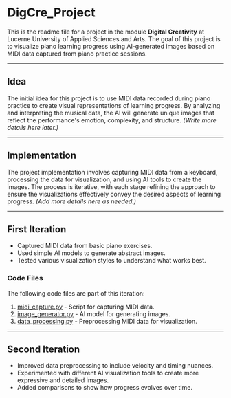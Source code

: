 # DigCre_Project

This is the readme file for a project in the module **Digital Creativity** at Lucerne University of Applied Sciences and Arts. The goal of this project is to visualize piano learning progress using AI-generated images based on MIDI data captured from piano practice sessions.

---

## Idea

The initial idea for this project is to use MIDI data recorded during piano practice to create visual representations of learning progress. By analyzing and interpreting the musical data, the AI will generate unique images that reflect the performance's emotion, complexity, and structure. *(Write more details here later.)*

---

## Implementation

The project implementation involves capturing MIDI data from a keyboard, processing the data for visualization, and using AI tools to create the images. The process is iterative, with each stage refining the approach to ensure the visualizations effectively convey the desired aspects of learning progress. *(Add more details here as needed.)*

---

## First Iteration

- Captured MIDI data from basic piano exercises.
- Used simple AI models to generate abstract images.
- Tested various visualization styles to understand what works best.

### Code Files
The following code files are part of this iteration:

1. [midi_capture.py](Python%20Code/midi_capture.py) - Script for capturing MIDI data.
2. [image_generator.py](Python%20Code/image_generator.py) - AI model for generating images.
3. [data_processing.py](Python%20Code/data_processing.py) - Preprocessing MIDI data for visualization.


---

## Second Iteration

- Improved data preprocessing to include velocity and timing nuances.
- Experimented with different AI visualization tools to create more expressive and detailed images.
- Added comparisons to show how progress evolves over time.


